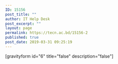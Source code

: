 ```yaml
---
ID: 15156
post_title: ""
author: IT Help Desk
post_excerpt: ""
layout: page
permalink: https://tecn.ac.bd/15156-2
published: true
post_date: 2019-03-31 09:25:19
---
```

<!-- wp:shortcode -->
[gravityform id="6" title="false" description="false"]
<!-- /wp:shortcode -->

<!-- wp:paragraph -->
<p></p>
<!-- /wp:paragraph -->